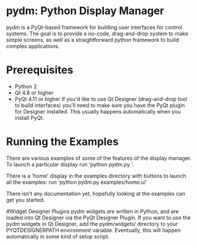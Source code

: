 # pydm: Python Display Manager
pydm is a PyQt-based framework for building user interfaces for control systems.  The goal is to provide a no-code, drag-and-drop system to make simple screens, as well as a straightforward python framework to build complex applications.

# Prerequisites
* Python 2
* Qt 4.8 or higher
* PyQt 4.11 or higher
If you'd like to use Qt Designer (drag-and-drop tool to build interfaces) you'll need to make sure you have the PyQt plugin for Designer installed.  This usually happens automatically when you install PyQt.

# Running the Examples
There are various examples of some of the features of the display manager.
To launch a particular display run 'python pydm.py <filename>'.

There is a 'home' display in the examples directory with buttons to launch all the examples:
run 'python pydm.py examples/home.ui'

There isn't any documentation yet, hopefully looking at the examples can get you started.

#Widget Designer Plugins
pydm widgets are written in Python, and are loaded into Qt Designer via the PyQt Designer Plugin.
If you want to use the pydm widgets in Qt Designer, add the pydm/widgets/ directory to your PYQTDESIGNERPATH environment variable.  Eventually, this will happen automatically in some kind of setup script.